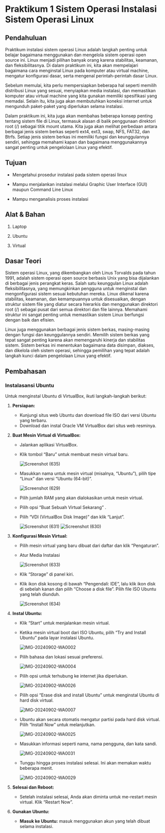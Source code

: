 # Praktikum 1 Sistem Operasi Instalasi Sistem Operasi Linux
## Pendahuluan

Praktikum instalasi sistem operasi Linux adalah langkah penting untuk belajar bagaimana menggunakan dan mengelola sistem operasi open source ini. Linux menjadi pilihan banyak orang karena stabilitas, keamanan, dan fleksibilitasnya. Di dalam praktikum ini, kita akan mempelajari bagaimana cara menginstal Linux pada komputer atau virtual machine, mengatur konfigurasi dasar, serta mengenal perintah-perintah dasar Linux.

Sebelum memulai, kita perlu mempersiapkan beberapa hal seperti memilih distribusi Linux yang sesuai, menyiapkan media instalasi, dan memastikan komputer atau virtual machine yang kita gunakan memiliki spesifikasi yang memadai. Selain itu, kita juga akan membutuhkan koneksi internet untuk mengunduh paket-paket yang diperlukan selama instalasi.

Dalam praktikum ini, kita juga akan membahas beberapa konsep penting tentang sistem file di Linux, termasuk alasan di balik penggunaan direktori root (/) sebagai titik mount utama. Kita juga akan melihat perbedaan antara berbagai jenis sistem berkas seperti ext4, ext3, swap, NFS, FAT32, dan Btrfs. Setiap jenis sistem berkas ini memiliki fungsi dan keunggulannya sendiri, sehingga memahami kapan dan bagaimana menggunakannya sangat penting untuk pengelolaan Linux yang efektif.

## Tujuan

- Mengetahui prosedur instalasi pada sistem operasi linux

- Mampu menjalankan instalasi melalui Graphic User Interface (GUI) maupun Command Line Linux

- Mampu menganalisis proses instalasi

## Alat & Bahan

1. Laptop
   
2. Ubuntu
 
3. Virtual

## Dasar Teori

Sistem operasi Linux, yang dikembangkan oleh Linus Torvalds pada tahun 1991, adalah sistem operasi open source berbasis Unix yang bisa dijalankan di berbagai jenis perangkat keras. Salah satu keunggulan Linux adalah fleksibilitasnya, yang memungkinkan pengguna untuk menginstal dan mengonfigurasi sistem sesuai kebutuhan mereka. Linux dikenal karena stabilitas, keamanan, dan kemampuannya untuk disesuaikan, dengan struktur sistem file yang diatur secara hierarkis dan menggunakan direktori root (/) sebagai pusat dari semua direktori dan file lainnya. Memahami struktur ini sangat penting untuk memastikan sistem Linux berfungsi dengan baik dan efisien.

Linux juga menggunakan berbagai jenis sistem berkas, masing-masing dengan fungsi dan keunggulannya sendiri. Memilih sistem berkas yang tepat sangat penting karena akan memengaruhi kinerja dan stabilitas sistem. Sistem berkas ini menentukan bagaimana data disimpan, diakses, dan dikelola oleh sistem operasi, sehingga pemilihan yang tepat adalah langkah kunci dalam pengelolaan Linux yang efektif.

## Pembahasan
### Instalasansi Ubuntu

Untuk menginstal Ubuntu di VirtualBox, ikuti langkah-langkah berikut:

1. **Persiapan:**
   -  Kunjungi situs web Ubuntu dan download file ISO dari versi Ubuntu yang terbaru.
   -  Download dan instal Oracle VM VirtualBox dari situs web resminya.

2. **Buat Mesin Virtual di VirtualBox:**
   -  Jalankan aplikasi VirtualBox.
   -  Klik tombol “Baru” untuk membuat mesin virtual baru.
    
        ![Screenshot (635)](https://github.com/user-attachments/assets/3a80a0dc-f01f-4d83-8344-e0f5ab8b8ac8)

   - Masukkan nama untuk mesin virtual (misalnya, “Ubuntu”), pilih tipe “Linux” dan versi “Ubuntu (64-bit)”.
   
        ![Screenshot (629)](https://github.com/user-attachments/assets/c3fe06d8-5c8d-4803-a234-c176f95a587f)

   -  Pilih jumlah RAM yang akan dialokasikan untuk mesin virtual. 
   -  Pilih opsi “Buat Sebuah Virtual Sekarang” .
   -  Pilih “VDI (VirtualBox Disk Image)” dan klik “Lanjut”.
     
        ![Screenshot (631)](https://github.com/user-attachments/assets/d3cb05ed-632d-4b51-b348-88619093ce4c)
        ![Screenshot (630)](https://github.com/user-attachments/assets/63212e35-2af6-42f7-b972-2bd4c8559d77)


3. **Konfigurasi Mesin Virtual:**
   -  Pilih mesin virtual yang baru dibuat dari daftar dan klik “Pengaturan”.
   -  Atur Media Instalasi
     
        ![Screenshot (633)](https://github.com/user-attachments/assets/bbea2dd7-5ec4-46b9-bf9f-a7226c291d31)

     - Klik “Storage” di panel kiri.
     - Klik ikon disk kosong di bawah “Pengendali: IDE”, lalu klik ikon disk di sebelah kanan dan pilih “Choose a disk file”. Pilih file ISO Ubuntu yang telah diunduh.
       
          ![Screenshot (634)](https://github.com/user-attachments/assets/517406da-75fe-427d-8738-d5f4e46490a0)


4. **Instal Ubuntu:**
   -  Klik “Start” untuk menjalankan mesin virtual.
   -  Ketika mesin virtual boot dari ISO Ubuntu, pilih “Try and Install Ubuntu” pada layar instalasi Ubuntu.
     
        ![IMG-20240902-WA0002](https://github.com/user-attachments/assets/d77a4eb7-ed8f-42e3-966e-7624cb461331)

   - Pilih bahasa dan lokasi sesuai preferensi.
       
        ![IMG-20240902-WA0004](https://github.com/user-attachments/assets/dbf07c6e-9d07-4c0a-ac15-40bd06e1f48d)
       

   - Pilih opsi untuk terhubung ke internet jika diperlukan.
       
       ![IMG-20240902-WA0026](https://github.com/user-attachments/assets/07a034fb-b934-4b54-b52b-d23d8c92c3b1)

   - Pilih opsi “Erase disk and install Ubuntu” untuk menginstal Ubuntu di hard disk virtual.
       
       ![IMG-20240902-WA0007](https://github.com/user-attachments/assets/0477fbeb-056c-4ede-95cd-9a7d6cb25c7c)

   - Ubuntu akan secara otomatis mengatur partisi pada hard disk virtual. Pilih “Install Now” untuk melanjutkan.
  
        ![IMG-20240902-WA0025](https://github.com/user-attachments/assets/573835b2-cc6c-4c43-a42a-a8b5b7ec7415)

   - Masukkan informasi seperti nama, nama pengguna, dan kata sandi.
  
       ![IMG-20240902-WA0031](https://github.com/user-attachments/assets/734dea31-6343-4776-8188-47f1bdf18ce4)

   - Tunggu hingga proses instalasi selesai. Ini akan memakan waktu beberapa menit.

       ![IMG-20240902-WA0029](https://github.com/user-attachments/assets/9fc687b2-30c5-4b9a-af28-db97295809c8)
     
5. **Selesai dan Reboot:**
   - Setelah instalasi selesai, Anda akan diminta untuk me-restart mesin virtual. Klik “Restart Now”.

6. **Gunakan Ubuntu:**
   - **Masuk ke Ubuntu:**  masuk menggunakan akun yang telah dibuat selama instalasi.
   



